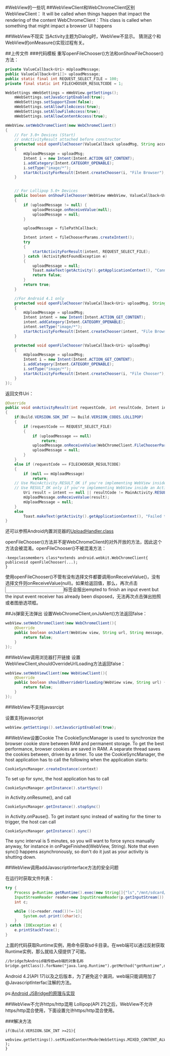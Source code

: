 ﻿#WebView的一些坑
##WebViewClient和WebChromeClient区别
WebViewClient： It will be called when things happen that impact the rendering of the content
WebChromeClient：This class is called when something that might impact a browser UI happens

##WebView不现实
当Activity主题为Dialog时，WebView不显示。
猜测这个和WebView的onMeasure()实现过程有关。

##上传文件
###代码模板
重写openFileChooser()方法和onShowFileChooser()方法：

```java
private ValueCallback<Uri> mUploadMessage;
public ValueCallback<Uri[]> uploadMessage;
public static final int REQUEST_SELECT_FILE = 100;
private final static int FILECHOOSER_RESULTCODE = 1;

WebSettings mWebSettings = mWebView.getSettings();
    mWebSettings.setJavaScriptEnabled(true);
    mWebSettings.setSupportZoom(false);
    mWebSettings.setAllowFileAccess(true);
    mWebSettings.setAllowFileAccess(true);
    mWebSettings.setAllowContentAccess(true);

mWebView.setWebChromeClient(new WebChromeClient()
{
    // For 3.0+ Devices (Start)
    // onActivityResult attached before constructor
    protected void openFileChooser(ValueCallback uploadMsg, String acceptType)
    {
        mUploadMessage = uploadMsg;
        Intent i = new Intent(Intent.ACTION_GET_CONTENT);
        i.addCategory(Intent.CATEGORY_OPENABLE);
        i.setType("image/*");
        startActivityForResult(Intent.createChooser(i, "File Browser"), FILECHOOSER_RESULTCODE);
    }


    // For Lollipop 5.0+ Devices
    public boolean onShowFileChooser(WebView mWebView, ValueCallback<Uri[]> filePathCallback, WebChromeClient.FileChooserParams fileChooserParams)
    {
        if (uploadMessage != null) {
            uploadMessage.onReceiveValue(null);
            uploadMessage = null;
        }

        uploadMessage = filePathCallback;

        Intent intent = fileChooserParams.createIntent();
        try
        {
            startActivityForResult(intent, REQUEST_SELECT_FILE);
        } catch (ActivityNotFoundException e)
        {
            uploadMessage = null;
            Toast.makeText(getActivity().getApplicationContext(), "Cannot Open File Chooser", Toast.LENGTH_LONG).show();
            return false;
        }
        return true;
    }

    //For Android 4.1 only
    protected void openFileChooser(ValueCallback<Uri> uploadMsg, String acceptType, String capture)
    {
        mUploadMessage = uploadMsg;
        Intent intent = new Intent(Intent.ACTION_GET_CONTENT);
        intent.addCategory(Intent.CATEGORY_OPENABLE);
        intent.setType("image/*");
        startActivityForResult(Intent.createChooser(intent, "File Browser"), FILECHOOSER_RESULTCODE);
    }

    protected void openFileChooser(ValueCallback<Uri> uploadMsg)
    {
        mUploadMessage = uploadMsg;
        Intent i = new Intent(Intent.ACTION_GET_CONTENT);
        i.addCategory(Intent.CATEGORY_OPENABLE);
        i.setType("image/*");
        startActivityForResult(Intent.createChooser(i, "File Chooser"), FILECHOOSER_RESULTCODE);
    }
});
```

返回文件Uri：

```java
@Override
public void onActivityResult(int requestCode, int resultCode, Intent intent)
{
    if(Build.VERSION.SDK_INT >= Build.VERSION_CODES.LOLLIPOP)
    {
        if (requestCode == REQUEST_SELECT_FILE)
        {
            if (uploadMessage == null)
                return;
            uploadMessage.onReceiveValue(WebChromeClient.FileChooserParams.parseResult(resultCode, intent));
            uploadMessage = null;
        }
    }
    else if (requestCode == FILECHOOSER_RESULTCODE)
    {
        if (null == mUploadMessage)
            return;
    // Use MainActivity.RESULT_OK if you're implementing WebView inside Fragment
    // Use RESULT_OK only if you're implementing WebView inside an Activity
        Uri result = intent == null || resultCode != MainActivity.RESULT_OK ? null : intent.getData();
        mUploadMessage.onReceiveValue(result);
        mUploadMessage = null;
    }
    else
        Toast.makeText(getActivity().getApplicationContext(), "Failed to Upload Image", Toast.LENGTH_LONG).show();
}
```

还可以参照Android内置浏览器的<a href="http://grepcode.com/file/repository.grepcode.com/java/ext/com.google.android/android-apps/4.0.4_r1.2/com/android/browser/UploadHandler.java#UploadHandler.openFileChooser%28android.webkit.ValueCallback%2Cjava.lang.String%29">UploadHandler.class</a>

openFileChooser()方法并不是WebChromeClient的对外开放的方法，因此这个方法会被混淆。openFileChooser()不被混淆方法：

```
-keepclassmembers class*extends android.webkit.WebChromeClient{
publicvoid openFileChooser(...);
}
```

使用openFileChooser()不管有没有选择文件都要调用onReceiveValue()，没有选择文件则onReceiveValue(null)。如果给返回值，那么，再次点击<input/>标签会报出empted to finish an input event but the input event receiver has already been disposed，无法再次点击弹出拍照或者图册选项框。

##Js弹窗无法弹出
设置WebChromeClient,onJsAlert()方法返回false：

```java
webView.setWebChromeClient(new WebChromeClient(){
    @Override
    public boolean onJsAlert(WebView view, String url, String message, JsResult result) {
        return false;
    }
});
```

##WebView调用浏览器打开链接
设置WebViewClient,shouldOverrideUrlLoading方法返回false：

```java
webView.setWebViewClient(new WebViewClient(){
    @Override
    public boolean shouldOverrideUrlLoading(WebView view, String url) {
        return false;
    }
});
```

##WebView不支持javasrcipt

设置支持javascript

```java
webView.getSettings().setJavaScriptEnabled(true);
```

##WebView设置Cookie
The CookieSyncManager is used to synchronize the browser cookie store between RAM and permanent storage. To get the best performance, browser cookies are saved in RAM. A separate thread saves the cookies between, driven by a timer.
To use the CookieSyncManager, the host application has to call the following when the application starts:

```java
CookieSyncManager.createInstance(context)
```

To set up for sync, the host application has to call

```java
CookieSyncManager.getInstance().startSync()
```

in Activity.onResume(), and call

```java
CookieSyncManager.getInstance().stopSync()
```

in Activity.onPause().
To get instant sync instead of waiting for the timer to trigger, the host can call

```java
CookieSyncManager.getInstance().sync()
```

The sync interval is 5 minutes, so you will want to force syncs manually anyway, for instance in onPageFinished(WebView, String). Note that even sync() happens asynchronously, so don't do it just as your activity is shutting down.

##WebView调用addJavascriptInterface方法的安全问题

在运行时获取文件列表：

```java
try {
    Process p=Runtime.getRuntime().exec(new String[]{"ls","/mnt/sdcard/"});
    InputStreamReader reader=new InputStreamReader(p.getInputStream());
    int c;

    while ((c=reader.read())!=-1){
        System.out.print((char)c);
    }
} catch (IOException e) {
    e.printStackTrace();
}
```

上面的代码获取Runtime实例，用命令获取sd卡目录。在web端可以通过反射获取Runtime实例，那么就给入侵提供了可能。

```html
//bridge为Android端传给web端的对象名称
bridge.getClass().forName("java.lang.Runtime").getMethod("getRuntime",null).invoke(null,null).exec(["ls","/mnt/sdcard/"]);
```

Android 4.2(API 17)以及之后版本，为了避免这个漏洞，web端只能调用加了@JavascriptInterfac注解的方法。

ps:<a href="http://blog.csdn.net/sbsujjbcy/article/details/50752595">Android JSBridge的原理与实现</a>

##WebView不允许https/http混用
Lollipop(API 21)之后，WebView不允许https/http混合使用，下面设置允许https/http混合使用。

###解决方法

```
if(Build.VERSION.SDK_INT >=21){
    webview.getSettings().setMixedContentMode(WebSettings.MIXED_CONTENT_ALWAYS_ALLOW );
}
```



